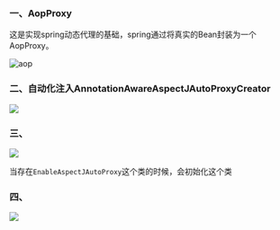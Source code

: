 ### 一、AopProxy

这是实现spring动态代理的基础，spring通过将真实的Bean封装为一个AopProxy。

![aop](http://oimj9bzzz.bkt.clouddn.com/18-8-16/84143474.jpg)



### 二、自动化注入AnnotationAwareAspectJAutoProxyCreator

![](http://oimj9bzzz.bkt.clouddn.com/18-8-16/97848224.jpg)



### 三、

![](http://oimj9bzzz.bkt.clouddn.com/18-8-16/13534933.jpg)

当存在`EnableAspectJAutoProxy`这个类的时候，会初始化这个类



### 四、

![](http://oimj9bzzz.bkt.clouddn.com/18-8-16/87688675.jpg)